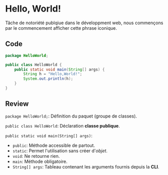 # Hello, World!
Tâche de notoriété publqiue dans le développment web, nous commençons par le commencement afficher cette phrase iconique.

## Code
```java
package HelloWorld;

public class HelloWorld {
    public static void main(String[] args) {
        String h = "Hello,World!";
        System.out.println(h);
    }
}
```

## Review
`package HelloWorld;`: Définition du paquet (groupe de classes).

`public class HelloWorld`: Déclaration __classe publique__.

`public static void main(String[] args)`:
- `public`: Méthode accessible de partout.
- `static`: Permet l'utilisation sans créer d'_objet_.
- `void`: Ne retourne rien.
- `main`: Méthode obligatoire.
- `String[] args`: Tableau contenant les arguments fournis depuis la __CLI__.